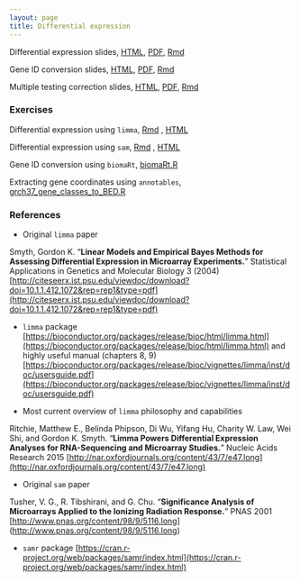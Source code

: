 ```yaml
---
layout: page
title: Differential expression
---
```


Differential expression slides, [HTML](/BIOS567/assets/presentation_diffexpression/diffexpression.html), [PDF](/BIOS567/assets/presentation_diffexpression/diffexpression.pdf), [Rmd](/BIOS567/assets/presentation_diffexpression/diffexpression.Rmd)

Gene ID conversion slides, [HTML](/BIOS567/assets/presentation_diffexpression/annotation.html), [PDF](/BIOS567/assets/presentation_diffexpression/annotation.pdf), [Rmd](/BIOS567/assets/presentation_diffexpression/annotation.Rmd)

Multiple testing correction slides, [HTML](/BIOS567/assets/presentation_diffexpression/multipletesting.html), [PDF](/BIOS567/assets/presentation_diffexpression/multipletesting.pdf), [Rmd](/BIOS567/assets/presentation_diffexpression/multipletesting.Rmd)

### Exercises

Differential expression using `limma`, [Rmd](/BIOS567/assets/presentation_diffexpression/DiffExpr_Limma.Rmd) , [HTML](/BIOS567/assets/presentation_diffexpression/DiffExpr_Limma.html)

Differential expression using `sam`, [Rmd](/BIOS567/assets/presentation_diffexpression/DiffExpr_SAM.Rmd) , [HTML](/BIOS567/assets/presentation_diffexpression/DiffExpr_SAM.html)

Gene ID conversion using `biomaRt`, [biomaRt.R](/BIOS567/assets/presentation_diffexpression/biomaRt.R)

Extracting gene coordinates using `annotables`, [grch37_gene_classes_to_BED.R](/BIOS567/assets/presentation_diffexpression/grch37_gene_classes_to_BED.R)

### References

- Original `limma` paper

Smyth, Gordon K. “**Linear Models and Empirical Bayes Methods for Assessing Differential Expression in Microarray Experiments.**” Statistical Applications in Genetics and Molecular Biology 3 (2004) [http://citeseerx.ist.psu.edu/viewdoc/download?doi=10.1.1.412.1072&rep=rep1&type=pdf](http://citeseerx.ist.psu.edu/viewdoc/download?doi=10.1.1.412.1072&rep=rep1&type=pdf)

- `limma` package [https://bioconductor.org/packages/release/bioc/html/limma.html](https://bioconductor.org/packages/release/bioc/html/limma.html) and highly useful manual (chapters 8, 9) [https://bioconductor.org/packages/release/bioc/vignettes/limma/inst/doc/usersguide.pdf](https://bioconductor.org/packages/release/bioc/vignettes/limma/inst/doc/usersguide.pdf)

- Most current overview of `limma` philosophy and capabilities

Ritchie, Matthew E., Belinda Phipson, Di Wu, Yifang Hu, Charity W. Law, Wei Shi, and Gordon K. Smyth. “**Limma Powers Differential Expression Analyses for RNA-Sequencing and Microarray Studies.**” Nucleic Acids Research 2015 [http://nar.oxfordjournals.org/content/43/7/e47.long](http://nar.oxfordjournals.org/content/43/7/e47.long)

- Original `sam` paper

Tusher, V. G., R. Tibshirani, and G. Chu. “**Significance Analysis of Microarrays Applied to the Ionizing Radiation Response.**” PNAS 2001 [http://www.pnas.org/content/98/9/5116.long]
(http://www.pnas.org/content/98/9/5116.long)

- `samr` package [https://cran.r-project.org/web/packages/samr/index.html](https://cran.r-project.org/web/packages/samr/index.html)


